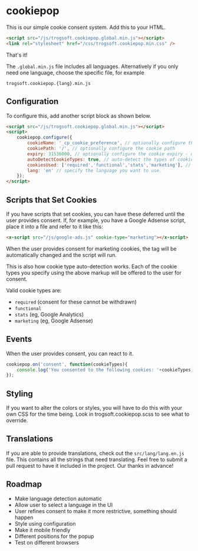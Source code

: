 # cookiepop

This is our simple cookie consent system.  Add this to your HTML.

```html
<script src="/js/trogsoft.cookiepop.global.min.js"></script>
<link rel="stylesheet" href="/css/trogsoft.cookiepop.min.css" />
```

That's it!  

The `.global.min.js` file includes all languages.  Alternatively if you only need one language, choose the specific file, for example

`trogsoft.cookiepop.{lang}.min.js`

## Configuration

To configure this, add another script block as shown below.

```html
<script src="/js/trogsoft.cookiepop.global.min.js"></script>
<script>
    cookiepop.configure({
        cookieName: '_cp_cookie_preference', // optionally configure the cookie name
        cookiePath: '/', // optionally configure the cookie path
        expiry: 31536000, // optionally configure the cookie expiry - defaults to one year
        autoDetectCookieTypes: true, // auto-detect the types of cookie the user can consent to, see below
        cookiesUsed: ['required','functional','stats','marketing'], // manually specify the cookie types the user can consent to, overwritten if autoDetectCookieTypes is true
        lang: 'en' // specify the language you want to use.
    });
</script>
```

## Scripts that Set Cookies

If you have scripts that set cookies, you can have these deferred until the user provides consent.  If, for example, you have a Google Adsense script, place it into a file and refer to it like this:

```html
<x-script src="/js/google-ads.js" cookie-type="marketing"></x-script>
```

When the user provides consent for marketing cookies, the tag will be automatically changed and the script will run.

This is also how cookie type auto-detection works.  Each of the cookie types you specify using the above markup will be offered to the user for consent.

Valid cookie types are:

* `required` (consent for these cannot be withdrawn)
* `functional`
* `stats` (eg, Google Analytics)
* `marketing` (eg, Google Adsense)

## Events

When the user provides consent, you can react to it.

```js
cookiepop.on('consent', function(cookieTypes){
    console.log('You consented to the following cookies: '+cookieTypes);
});
```

## Styling

If you want to alter the colors or styles, you will have to do this with your own CSS for the time being.  Look in trogsoft.cookiepop.scss to see what to override.

## Translations

If you are able to provide translations, check out the `src/lang/lang.en.js` file.  This contains all the strings that need translating.  Feel free to submit a pull request to have it included in the project.  Our thanks in advance!

## Roadmap

* Make language detection automatic
* Allow user to select a language in the UI
* User refines consent to make it more restrictive, something should happen
* Style using configuration
* Make it mobile friendly
* Different positions for the popup
* Test on different browsers
